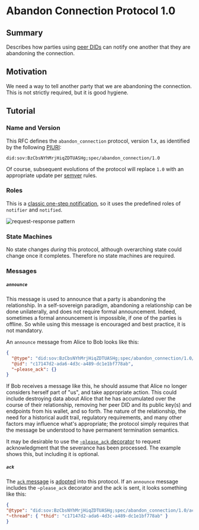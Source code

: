 # Abandon Connection Protocol 1.0

## Summary

Describes how parties using [peer DIDs](
https://openssi.github.io/peer-did-method-spec) can notify one another
that they are abandoning the connection.

## Motivation

We need a way to tell another party that we are abandoning the connection.
This is not strictly required, but it is good hygiene.

## Tutorial

### Name and Version

This RFC defines the `abandon_connection` protocol, version 1.x, as identified by the
following [PIURI](../../../concepts/0003-protocols/uris.md#piuri):

    did:sov:BzCbsNYhMrjHiqZDTUASHg;spec/abandon_connection/1.0

Of course, subsequent evolutions of the protocol will replace `1.0` with
an appropriate update per [semver](../../../concepts/0003-protocols/semver.md)
rules.

### Roles

This is a [classic one-step notification](
https://github.com/hyperledger/aries-rfcs/blob/master/concepts/0003-protocols/README.md#types-of-protocols),
so it uses the predefined roles of `notifier` and `notified`.

![request-response pattern](../../../concepts/0003-protocols/notification.png)

### State Machines

No state changes _during_ this protocol, although overarching state could
change once it completes. Therefore no state machines are required.
 
### Messages

##### `announce`

This message is used to announce that a party is abandoning the relationship. In a self-sovereign
paradigm, abandoning a relationship can be done unilaterally, and does not require formal
announcement. Indeed, sometimes a formal announcement is impossible, if one of the parties
is offline. So while using this message is encouraged and best practice, it is not mandatory.

An `announce` message from Alice to Bob looks like this:

```json
{
  "@type": "did:sov:BzCbsNYhMrjHiqZDTUASHg;spec/abandon_connection/1.0/announce",
  "@id": "c17147d2-ada6-4d3c-a489-dc1e1bf778ab",
  "~please_ack": {}
}
```

If Bob receives a message like this, he should assume that Alice no longer considers
herself part of "us", and take appropriate action. This could include destroying
data about Alice that he has accumulated over the course of their relationship,
removing her peer DID and its public key(s) and endpoints from his wallet, and so
forth. The nature of the relationship, the need for a historical audit trail, regulatory
requirements, and many other factors may influence what's appropriate; the protocol
simply requires that the message be understood to have permanent termination semantics.

It may be desirable to use the [`~please_ack` decorator](../../0317-please-ack/README.md)
to request acknowledgment that the severance has been processed. The example shows
this, but including it is optional.

##### `ack`

The [`ack` message](../../0015-acks/README.md#explicit-acks) is [adopted](
../../../0000-template-protocol.md#adopted-messages) into this protocol. If an
`announce` message includes the
`~please_ack` decorator and the ack is sent, it looks something like this:

```json
{
"@type": "did:sov:BzCbsNYhMrjHiqZDTUASHg;spec/abandon_connection/1.0/ack",
"~thread": { "thid": "c17147d2-ada6-4d3c-a489-dc1e1bf778ab" }
}
```
